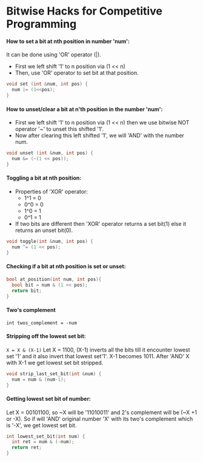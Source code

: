 # Bitwise Hacks for Competitive Programming

#### How to set a bit at nth position in number 'num':
It can be done using 'OR' operator (|).
* First we left shift '1' to n position via (1 << n)
* Then, use 'OR' operator to set bit at that position.
```cpp
void set (int &num, int pos) {
  num |= (1<<pos);
}
```

#### How to unset/clear a bit at n'th position in the number 'num':
* First we left shift '1' to n position via (1 << n) then we use bitwise NOT operator '~' to unset this shifted '1'.
* Now after clearing this left shifted '1', we will 'AND' with the number num.
```cpp
void unset (int &num, int pos) {
  num &= (~(1 << pos));
}
```

#### Toggling a bit at nth position:
* Properties of 'XOR' operator:
  * 1^1 = 0
  * 0^0 = 0
  * 1^0 = 1
  * 0^1 = 1
* If two bits are different then 'XOR' operator returns a set bit(1) else it returns an unset bit(0).
```cpp
void toggle(int &num, int pos) {
  num ^= (1 << pos);
}
```

#### Checking if a bit at nth position is set or unset:
```cpp
bool at_position(int num, int pos){
  bool bit = num & (1 << pos);
  return bit;
}
```
#### Two's complement
`int twos_complement = -num`

#### Stripping off the lowest set bit:
`X = X & (X-1)`
Let X = 1100, (X-1) inverts all the bits till it encounter lowest set '1' and it also invert that lowest set'1'.
X-1 becomes 1011. After 'AND' X with X-1 we get lowest set bit stripped.
```cpp
void strip_last_set_bit(int &num) {
  num = num & (num-1);
}
```

#### Getting lowest set bit of number:
Let X = 00101100, so ~X will be '11010011' and 2's complement will be (~X +1 or -X). So if will 'AND' original number 'X' with its two's complement which is '-X', we get lowest set bit.
```cpp
int lowest_set_bit(int num) {
  int ret = num & (-num);
  return ret;
}
```
